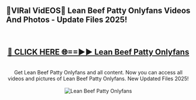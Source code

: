 <h2>🔴VIRal VidEOS🔴 Lean Beef Patty Onlyfans Videos And Photos - Update Files 2025!</h2>
<br>
<div align="center">
<h2><a href="https://virallinks.top/Hdb6NB" rel="nofollow">🔴 CLICK HERE 🌐==►► Lean Beef Patty Onlyfans</a></h2>
<br>
Get Lean Beef Patty Onlyfans and all content. Now you can access all videos and pictures of Lean Beef Patty Onlyfans. New Updated Files 2025!
<br>
<br>
<a href="https://virallinks.top/Hdb6NB" rel="nofollow" data-target="animated-image.originalLink"><img src="https://i.imgur.com/dJHk4Zq.gif)" alt="Lean Beef Patty Onlyfans" style="max-width: 100%; display: inline-block;" data-target="animated-image.originalImage"></a>
</div>
<br>
